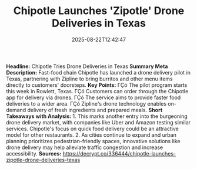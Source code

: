 ﻿---
title: "Chipotle Launches 'Zipotle' Drone Deliveries in Texas"
date: "2025-08-22T12:42:47"
category: "Markets"
summary: ""
slug: "chipotle launches zipotle drone deliveries in texas"
source_urls:
  - "https://decrypt.co/336444/chipotle-launches-zipotle-drone-deliveries-texas"
seo:
  title: "Chipotle Launches 'Zipotle' Drone Deliveries in Texas | Hash n Hedge"
  description: ""
  keywords: ["news", "markets", "brief"]
---
**Headline:**  Chipotle Tries Drone Deliveries in Texas  **Summary Meta Description:**  Fast-food chain Chipotle has launched a drone delivery pilot in Texas, partnering with Zipline to bring burritos and other menu items directly to customers' doorsteps.  **Key Points:**  ΓÇó The pilot program starts this week in Rowlett, Texas. ΓÇó Customers can order through the Chipotle app for delivery via drones. ΓÇó The service aims to provide faster food deliveries to a wider area. ΓÇó Zipline's drone technology enables on-demand delivery of fresh ingredients and prepared meals.  **Short Takeaways with Analysis:**  1. This marks another entry into the burgeoning drone delivery market, with companies like Uber and Amazon testing similar services. Chipotle's focus on quick food delivery could be an attractive model for other restaurants. 2. As cities continue to expand and urban planning prioritizes pedestrian-friendly spaces, innovative solutions like drone delivery may help alleviate traffic congestion and increase accessibility.  **Sources:**  https://decrypt.co/336444/chipotle-launches-zipotle-drone-deliveries-texas 
